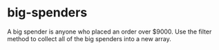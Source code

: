 # big-spenders

A big spender is anyone who placed an order over $9000.
Use the filter method to collect all of the big spenders into a new array. 